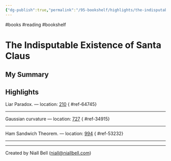 ```yaml
---
{"dg-publish":true,"permalink":"/95-bookshelf/highlights/the-indisputable-existence-of-santa-claus-by-hannah-fry/","hide":true,"noteIcon":"","created":"2024-10-30T06:24:18.028-07:00","updated":"2024-10-30T06:46:10.177-07:00"}
---
```


#books #reading #bookshelf

# The Indisputable Existence of Santa Claus
## My Summary


## Highlights

Liar Paradox. — location: [210]()
{ #ref-64745}


---
Gaussian curvature — location: [727]()
{ #ref-34915}


---
Ham Sandwich Theorem. — location: [994]()
{ #ref-53232}


---


---
Created by Niall Bell (niall@niallbell.com)
